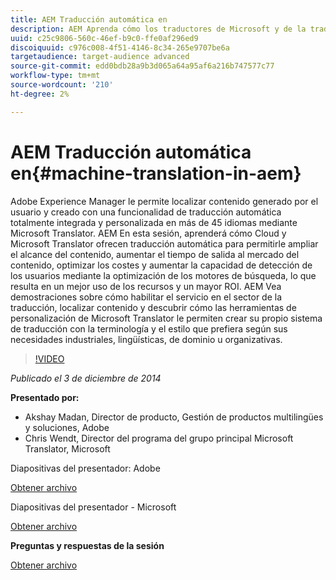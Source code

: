 ```yaml
---
title: AEM Traducción automática en
description: AEM Aprenda cómo los traductores de Microsoft y de la traducción automática le permiten ampliar el alcance de su contenido, aumentar el tiempo de salida al mercado del contenido, optimizar los costes y aumentar la capacidad de detección de los usuarios mediante la optimización de los motores de búsqueda, lo que resulta en un mejor uso de los recursos y un mayor ROI.
uuid: c25c9806-560c-46ef-b9c0-ffe0af296ed9
discoiquuid: c976c008-4f51-4146-8c34-265e9707be6a
targetaudience: target-audience advanced
source-git-commit: edd0bdb28a9b3d065a64a95af6a216b747577c77
workflow-type: tm+mt
source-wordcount: '210'
ht-degree: 2%

---
```


# AEM Traducción automática en{#machine-translation-in-aem}

Adobe Experience Manager le permite localizar contenido generado por el usuario y creado con una funcionalidad de traducción automática totalmente integrada y personalizada en más de 45 idiomas mediante Microsoft Translator. AEM En esta sesión, aprenderá cómo Cloud y Microsoft Translator ofrecen traducción automática para permitirle ampliar el alcance del contenido, aumentar el tiempo de salida al mercado del contenido, optimizar los costes y aumentar la capacidad de detección de los usuarios mediante la optimización de los motores de búsqueda, lo que resulta en un mejor uso de los recursos y un mayor ROI. AEM Vea demostraciones sobre cómo habilitar el servicio en el sector de la traducción, localizar contenido y descubrir cómo las herramientas de personalización de Microsoft Translator le permiten crear su propio sistema de traducción con la terminología y el estilo que prefiera según sus necesidades industriales, lingüísticas, de dominio u organizativas.

>[!VIDEO](https://video.tv.adobe.com/v/19383/?quality=9)

*Publicado el 3 de diciembre de 2014*

**Presentado por:**

* Akshay Madan, Director de producto, Gestión de productos multilingües y soluciones, Adobe
* Chris Wendt, Director del programa del grupo principal Microsoft Translator, Microsoft

Diapositivas del presentador: Adobe

[Obtener archivo](assets/aem-gems-machine-translation-12-03-14.pdf)

Diapositivas del presentador - Microsoft

[Obtener archivo](assets/adobe-microsoft-gems-12-03-14.pdf)

**Preguntas y respuestas de la sesión**

[Obtener archivo](assets/q-a-machine-translation-12-3-14.pdf)
<!--
[Get back to the Overview](https://helpx.adobe.com/experience-manager/kt/eseminars/gems/aem-index.html)
-->
